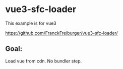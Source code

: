 # vue3-sfc-loader


This example is for vue3

https://github.com/FranckFreiburger/vue3-sfc-loader/


## Goal:

Load vue from cdn.
No bundler step.

